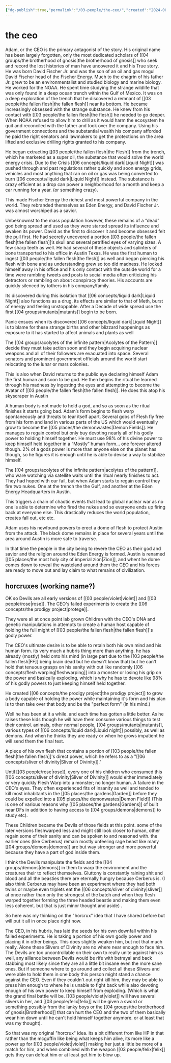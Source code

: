 ```yaml
---
{"dg-publish":true,"permalink":"/03-people/the-ceo/","created":"2024-08-08T14:56:38.349-05:00","updated":"2024-12-27T11:31:50.532-06:00"}
---
```


# the ceo

Adam, or the CEO is the primary antagonist of the story.  His original name has been largely forgotten, only the most dedicated scholars of [[04 groups/the brotherhood of gnosis\|the brotherhood of gnosis]] who seek and record the lost histories of man have uncovered it and his True story.  He was born David Fischer Jr.  and was the son of an oil and gas mogul David Fischer head of the Fischer Energy.  Much to the chagrin of his father Jr. grew to be an environmentalist and studied biology and marine biology.  He worked for the NOAA.  He spent time studying the strange wildlife that was only found in a deep ocean trench within the Gulf of Mexico. It was on a deep exploration of the trench that he discovered a remnant of [[03 people/the fallen flesh\|the fallen flesh]] near its bottom.  He became increasingly obsessed with the strange substance.   He knew from his contact with [[03 people/the fallen flesh\|the flesh]] he needed to go deeper.  When NOAA refused to allow him to drill as it would harm the ecosystem he quit and reconciled with the father and took over the company.  Using his government connections and the substantial wealth his company afforded he paid the right senators and lawmakers to get the protections on the area lifted and exclusive drilling rights granted to his company.

He began extracting [[03 people/the fallen flesh\|the Flesh]] from the trench, which he marketed as a super oil, the substance that would solve the world energy crisis. Due to the Crisis [[06 concepts/liquid dark\|Liquid Night]] was pushed through and past regulations rather quickly and soon energy grids, vehicles and most anything that ran on oil or gas was being converted to burn [[06 concepts/liquid dark\|Liquid Night]] instead.  The substance is crazy efficient as a drop can power a neighborhood for a month and keep a car running for a year.  (or something crazy).  

This made Fischer Energy the richest and most powerful company in the world.  They rebranded themselves as Eden Energy, and David Fischer Jr. was almost worshiped as a savior. 

Unbeknownst to the mass population however, these remains of a “dead” god being spread and used as they were started spread its influence and awaken its power.  David as the first to discover it and become obsessed felt the pull first.  He had secretly uncovered a portion [[03 people/the fallen flesh\|the fallen flesh]]’s skull and several petrified eyes of varying sizes.  A few sharp teeth as well.  He had several of these objects and splinters of bone transported to his office in Austin Texas.  He was the first human to ingest [[03 people/the fallen flesh\|the flesh]] as well and began piercing his flesh with bone and as understanding grew so too did madness.  He locked himself away in his office and his only contact with the outside world for a time were rambling tweets and posts to social media often criticizing his detractors or rambling on about conspiracy theories.  His accounts are quickly silenced by tothers in his company/family.

Its discovered during this isolation that [[06 concepts/liquid dark\|Liquid Night]] also functions as a drug, its effects are similar to that of Meth, burst of energy and feeling unstoppable.  After a Decade of wide spread use the first [[04 groups/mutants\|mutants]] begin to be born.  

Panic ensues when its discovered [[06 concepts/liquid dark\|Liquid Night]] is to blame for these strange births and other blizzard happenings as exposure to it has started to affect animals and plants as well

The [[04 groups/acolytes of the infinite pattern\|Acolytes of the Pattern]] decide they must take action soon and they begin acquiring nuclear weapons and all of their followers are evacuated into space.  Several senators and prominent government officials around the world start relocating to the lunar or mars colonies.  

This is also when David returns to the public eye declaring himself Adam the first human and soon to be god.  He then begins the ritual he learned through his madness by ingesting the eyes and attempting to become the Avatar of [[03 people/the fallen flesh\|the fallen flesh]].  He does this atop his skyscraper in Austin

A human body is not made to hold a god, and so as soon as the ritual finishes it starts going bad.  Adam’s form begins to flesh warp spontaneously and threats to tear itself apart. Several gobs of Flesh fly free from his form and land in various parts of the US which would eventually grow to become the [[05 places/the demonwastes\|Demon Fields]].  He manages to regain control but only buy devoting nearly all of his godly power to holding himself together. He must use 98% of his divine power to keep himself held together in a “Mostly” human form… one forever altered though.  2% of a gods power is more than anyone else on the planet has though, so he figures it is enough until he is able to devise a way to stabilize himself.

The [[04 groups/acolytes of the infinite pattern\|acolytes of the pattern]], who ware watching via satellite  waits until the ritual nearly finishes to act.  They had hoped with our fail, but when Adam starts to regain control they fire two nukes.  One at the trench the the Gulf, and another at the Eden Energy Headquarters in Austin. 

This triggers a chain of chaotic events that lead to global nuclear war as no one is able to determine who fired the nukes and so everyone ends up firing back at everyone else.  This drastically reduces the world population, creates fall out, etc etc. 

Adam uses his newfound powers to erect a dome of flesh to protect Austin from the attack. The black dome remains in place for several years until the area around Austin is more safe to traverse.  

In that time the people in the city being to revere the CEO as their god and savior and the religion around the Eden Energy is formed.  Austin is renamed [[05 places/the most holy city of imperial zion\|Zion]], and whent he dome comes down to reveal the wasteland around them the CEO and his forces are ready to move out and lay claim to what remains of civilization.

## horcruxes (working name?)
OK so Devils are all early versions of [[03 people/violet\|violet]] and [[03 people/rose\|rose]]. The CEO's failed experiments to create the [[06 concepts/the prodigy project\|protege]].

They were all at once point lab grown Children with the CEO's DNA and genetic manipulations in attempts to create a human host capable of holding the full might of [[03 people/the fallen flesh\|the fallen flesh]]'s godly power.

The CEO's ultimate desire is to be able to retain both his own mind and his human form. its very much a hubris thing more than anything. he has already (mostly) held onto his mind (in large part due to the [[03 people/the fallen flesh\|FF]] being brain dead but he doesn't know that) but he can't hold that tenuous grasps on his sanity with out like randomly [[06 concepts/flesh warping\|fleshwarping]] into a monster or losing his grip on the power and basically exploding, which is why he has to devote like 98% of his godly powers to just keeping himself held together.

He created [[06 concepts/the prodigy project\|the prodigy project]] to grow a body capable of holding the power while maintaining it's form and his plan is to then take over that body and be the "perfect form" (in his mind.)

Well he has been at it a while. and each time has gotten a little better. As he raises these kids though he will have them consume various things to test their control. animals, other normal people, [[04 groups/mutants\|mutants]], various types of [[06 concepts/liquid dark\|Liquid night]] possibly, as well as demons. And when he thinks they are ready or when he grows impatient he will send them the final test.

A piece of his own flesh that contains a portion of [[03 people/the fallen flesh\|the fallen flesh]]'s direct power, which he refers to as a "[[06 concepts/sliver of divinity\|Sliver of Divinity]]."

Until [[03 people/rose\|rose]], every one of his children who consumed this [[06 concepts/sliver of divinity\|Sliver of Divinity]] would either immediately or very quickly Flesh Warp into a monster; no longer human. A failure in the CEO's eyes. They often experienced fits of insanity as well and tended to kill most inhabitants in the [[05 places/the gardens\|Garden]] before they could be expelled into a [[05 places/the demonwastes\|Demon Field]] (This is one of various reasons why [[05 places/the gardens\|Gardens]] of built near DFs in addition to having access to [[04 groups/demons\|demons]] to study etc).

These Children became the Devils of those fields at this point. some of the later versions fleshwarped less and might still look closer to human, other regain some of their sanity and can be spoken to and reasoned with. the earlier ones (like Cerberus) remain mostly unfeeling rage beast like many [[04 groups/demons\|demons]] are but way stronger and more powerful because they have a part of god inside them.

I think the Devils manipulate the fields and the [[04 groups/demons\|demons]] in them to warp the environment and the creatures their to reflect themselves. Gluttony is constantly raining shit and blood and all the beasties there are eternally hungry because Cerberus is. (I also think Cerberus may have been an experiment where they had both twins or maybe even triplets eat the [[06 concepts/sliver of divinity\|sliver]] at once rather than only the strongest of the batch and when they flesh warped together forming the three headed beastie and making them even less coherent. but that is just minor thought and aside) .

So here was my thinking on the "horcrux" idea that I have shared before but will put it all in once place right now.

The CEO, in his hubris, has laid the seeds for his own downfall within his failed experiments. He is taking a portion of his own godly power and placing it in other beings. This does slightly weaken him, but not that much really. Alone these Slivers of Divinity are no where near enough to face him. The Devils are too uncontrollable on their own to really unite against him as well, any alliance between Devils would be rife with betrayal and back stabbing most likely since they are all a little bit insane even the more sane ones. But if someone where to go around and collect all these Slivers and were able to hold them in one body this person might stand a chance against the CEO. Even if they couldn't out right kill him, they may be able to press him enough to where he is unable to fight back while also devoting enough of his own power to keep himself from exploding. (Which is what the grand final battle will be. [[03 people/violet\|violet]] will have several slivers in her, and [[03 people/felix\|felix]] will be given a sword or something possibly from the lanky boys or the [[04 groups/the brotherhood of gnosis\|Brotherhood]] that can hurt the CEO and the two of them basically wear him down until he can't hold himself together anymore. or at least that was my thought).

So that was my original "horcrux" idea. its a bit different from like HP in that rather than the mcguffin like being what keeps him alive, its more like a power up for [[03 people/violet\|violet]] making her just a little be more of a match for him, and when combined with the weapon [[03 people/felix\|felix]] gets they can defeat him or at least get him to blow up.